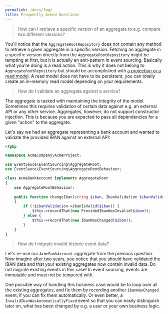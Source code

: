 ```yaml
---
permalink: /docs/faq/
title: Frequently Asked Questions
---
```


> How can I retrieve a specific version of an aggregate to e.g. compare two different versions?

You'll notice that the `AggregateRootRepository` does not contain any method to retrieve a given aggregate in a specific
version. Fetching an aggregate in a specific version directly from the `AggregateRootRepository` might be tempting at
first, but it is actually an anti-pattern in event sourcing. Basically what you're doing is a read action. This is why
it does not belong to `AggregateRootRepository` but should be accomplished with
[a projection or a read model](/docs/reacting-to-events/projections-and-read-models/). A read model does not have to be
persistent, you can totally create an in-memory read model depending on your requirements.

> How do I validate an aggregate against a service?

The aggregate is tasked with maintaining the integrity of the model. Sometimes this requires validation of certain
data against e.g. an external API or any other service. Aggregates, however, do not support constructor injection.
This is because you are expected to pass all dependencies for a given "action" to the aggregate.
 
Let's say we had an aggregate representing a bank account and wanted to validate the provided IBAN against an external API:

```php
<?php

namespace AcmeCompany\AcmeProject;

use EventSauce\EventSourcing\AggregateRoot;
use EventSauce\EventSourcing\AggregateRootBehaviour;

class AcmeBankAccount implements AggregateRoot
{
    use AggregateRootBehaviour;
        
    public function changeIban(string $iban, IbanValidation $ibanValidation): self
    {
        if (!$ibanValidation->ibanIsValid($iban)) {
            $this->recordThat(new ProvidedIbanWasInvalid($iban));
        } else {
            $this->recordThat(new IbanWasChanged($iban));
        }
    }
}
```

> How do I migrate invalid historic event data?

Let's re-use our `AcmeBankAccount` aggregate from the previous question. Now imagine after two years, you notice that
you should have validated the IBAN data and that your existing aggregates now contain invalid data.
Do not migrate existing events in this case! In event sourcing, events are immutable and must not be tempered with. 

One possible way of handling this business case would be to loop over all the existing aggregates, and fix them by recording
another `IbanWasChanged` event, if you can fix them automatically. Or even better, a `InvalidIbanWasAutomaticallyFixed`
event so that you can easily distinguish later on, what has been changed by e.g. a user or your own business logic.
 